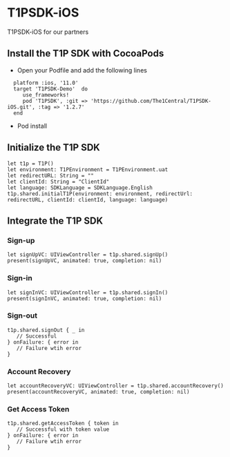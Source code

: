 # T1PSDK-iOS

T1PSDK-iOS for our partners

## Install the T1P SDK with CocoaPods

- Open your Podfile and add the following lines
```
  platform :ios, '11.0'
  target 'T1PSDK-Demo'  do
     use_frameworks!
     pod 'T1PSDK', :git => 'https://github.com/The1Central/T1PSDK-iOS.git', :tag => '1.2.7'
  end
  ```

- Pod install
## Initialize the T1P SDK
```
let t1p = T1P()
let environment: T1PEnvironment = T1PEnvironment.uat
let redirectURL: String = "" 
let clientId: String = "ClientId"
let language: SDKLanguage = SDKLanguage.English
t1p.shared.initialT1P(environment: environment, redirectUrl: redirectURL, clientId: clientId, language: language)
```

## Integrate the T1P SDK

### Sign-up
```
let signUpVC: UIViewController = t1p.shared.signUp()
present(signUpVC, animated: true, completion: nil)
```

### Sign-in
```
let signInVC: UIViewController = t1p.shared.signIn()
present(signInVC, animated: true, completion: nil)
```

### Sign-out
```
t1p.shared.signOut { _ in
   // Successful
} onFailure: { error in
   // Failure wtih error
}
```

### Account Recovery
```
let accountRecoveryVC: UIViewController = t1p.shared.accountRecovery()
present(accountRecoveryVC, animated: true, completion: nil)
```

### Get Access Token
```
t1p.shared.getAccessToken { token in
   // Successful with token value
} onFailure: { error in
   // Failure wtih error
}
```